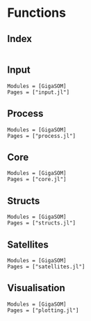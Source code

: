 # Functions

## Index

```@index
```

## Input

```@autodocs
Modules = [GigaSOM]
Pages = ["input.jl"]
```

## Process

```@autodocs
Modules = [GigaSOM]
Pages = ["process.jl"]
```

## Core

```@autodocs
Modules = [GigaSOM]
Pages = ["core.jl"]
```

## Structs

```@autodocs
Modules = [GigaSOM]
Pages = ["structs.jl"]
```

## Satellites

```@autodocs
Modules = [GigaSOM]
Pages = ["satellites.jl"]
```

## Visualisation

```@autodocs
Modules = [GigaSOM]
Pages = ["plotting.jl"]
```

